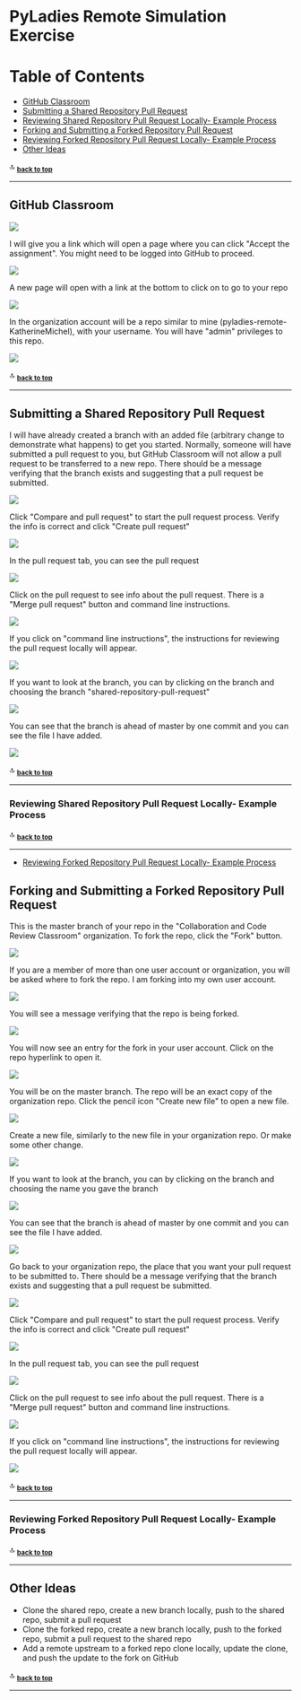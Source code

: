 # PyLadies Remote Simulation Exercise

# Table of Contents

- [GitHub Classroom](#github-classroom)
- [Submitting a Shared Repository Pull Request](#submitting-a-shared-repository-pull-request)
- [Reviewing Shared Repository Pull Request Locally- Example Process](#example-process)
- [Forking and Submitting a Forked Repository Pull Request](#forking-and-submitting-a-forked-repository-pull-request)
- [Reviewing Forked Repository Pull Request Locally- Example Process](#example-process)
- [Other Ideas](#other-ideas)
 
:top: <sub>[**back to top**](#table-of-contents)</sub>

<hr>

## GitHub Classroom

![](images/github-classroom-1-border.png)

I will give you a link which will open a page where you can click "Accept the assignment". You might need to be logged into GitHub to proceed. 

![](images/github-classroom-2.png)

A new page will open with a link at the bottom to click on to go to your repo

![](images/github-classroom-3.png)

In the organization account will be a repo similar to mine (pyladies-remote-KatherineMichel), with your username. You will have "admin" privileges to this repo. 

![](images/github-classroom-4.png)

:top: <sub>[**back to top**](#table-of-contents)</sub>

<hr>

## Submitting a Shared Repository Pull Request

I will have already created a branch with an added file (arbitrary change to demonstrate what happens) to get you started. Normally, someone will have submitted a pull request to you, but GitHub Classroom will not allow a pull request to be transferred to a new repo. There should be a message verifying that the branch exists and suggesting that a pull request be submitted.

![](images/github-shared-repo-branch-message.png)

Click "Compare and pull request" to start the pull request process. Verify the info is correct and click "Create pull request"

![](images/github-shared-repo-open-pull-request.png)

In the pull request tab, you can see the pull request

![](images/github-pull-request-tab-1.png)

Click on the pull request to see info about the pull request. There is a "Merge pull request" button and command line instructions.

![](images/github-shared-repo-pull-request-instructions.png)

If you click on "command line instructions", the instructions for reviewing the pull request locally will appear.

![](images/github-shared-repo-pull-request-full-instructions.png)

If you want to look at the branch, you can by clicking on the branch and choosing the branch "shared-repository-pull-request"

![](images/github-shared-repo-branch-tab.png)

You can see that the branch is ahead of master by one commit and you can see the file I have added.

![](images/github-shared-repo-branch.png)

:top: <sub>[**back to top**](#table-of-contents)</sub>

<hr>

### Reviewing Shared Repository Pull Request Locally- Example Process

:top: <sub>[**back to top**](#table-of-contents)</sub>

<hr>

- [Reviewing Forked Repository Pull Request Locally- Example Process](#example-process)

## Forking and Submitting a Forked Repository Pull Request

<!--
images/github-forked-repo-master-branch-after-new-branch.png
 -->
 
This is the master branch of your repo in the "Collaboration and Code Review Classroom" organization. To fork the repo, click the "Fork" button.
 
![](images/github-shared-repo-master-branch.png)

If you are a member of more than one user account or organization, you will be asked where to fork the repo. I am forking into my own user account.

![](images/github-forking-1.png)

You will see a message verifying that the repo is being forked.

![](images/github-forking-2.png)

You will now see an entry for the fork in your user account. Click on the repo hyperlink to open it. 

![](images/github-user-account.png)

You will be on the master branch. The repo will be an exact copy of the organization repo. Click the pencil icon "Create new file" to open a new file. 

![](images/github-forked-repo-master-branch.png)

Create a new file, similarly to the new file in your organization repo. Or make some other change. 

![](images/github-forked-repo-create-new-file.png)

If you want to look at the branch, you can by clicking on the branch and choosing the name you gave the branch

![](images/github-forked-repo-branch-tab.png)

You can see that the branch is ahead of master by one commit and you can see the file I have added.

![](images/github-forked-repo-branch.png)

Go back to your organization repo, the place that you want your pull request to be submitted to. There should be a message verifying that the branch exists and suggesting that a pull request be submitted.

![](images/github-forked-repo-branch-message.png)

Click "Compare and pull request" to start the pull request process. Verify the info is correct and click "Create pull request"

![](images/github-forked-repo-open-pull-request.png)

In the pull request tab, you can see the pull request

![](images/github-pull-request-tab-2.png)

Click on the pull request to see info about the pull request. There is a "Merge pull request" button and command line instructions.

![](images/github-forked-repo-pull-request-instructions.png)

If you click on "command line instructions", the instructions for reviewing the pull request locally will appear.

![](images/github-forked-repo-pull-request-full-instructions.png)

:top: <sub>[**back to top**](#table-of-contents)</sub>

<hr>

### Reviewing Forked Repository Pull Request Locally- Example Process

:top: <sub>[**back to top**](#table-of-contents)</sub>

<hr>

## Other Ideas

* Clone the shared repo, create a new branch locally, push to the shared repo, submit a pull request
* Clone the forked repo, create a new branch locally, push to the forked repo, submit a pull request to the shared repo
* Add a remote upstream to a forked repo clone locally, update the clone, and push the update to the fork on GitHub

:top: <sub>[**back to top**](#table-of-contents)</sub>

<hr>
